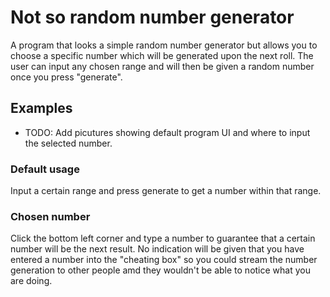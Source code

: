 # Not so random number generator
 A program that looks a simple random number generator but allows you to choose a specific number which will be generated upon the next roll.
 The user can input any chosen range and will then be given a random number once you press "generate".
 
## Examples
 - TODO: Add picutures showing default program UI and where to input the selected number.

### Default usage
Input a certain range and press generate to get a number within that range.

### Chosen number
Click the bottom left corner and type a number to guarantee that a certain number will be the next result. No indication will be given that you have entered a number into the "cheating box" so you could stream the number generation to other people amd they wouldn't be able to notice what you are doing.
